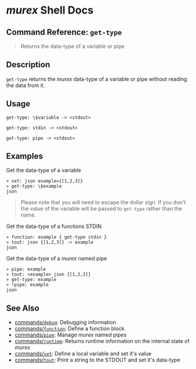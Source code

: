 # _murex_ Shell Docs

## Command Reference: `get-type`

> Returns the data-type of a variable or pipe

## Description

`get-type` returns the _murex_ data-type of a variable or pipe without
reading the data from it.

## Usage

    get-type: \$variable -> <stdout>
    
    get-type: stdin -> <stdout>
    
    get-type: pipe -> <stdout>

## Examples

Get the data-type of a variable

    » set: json example={[1,2,3]}
    » get-type: \$example
    json
    
> Please note that you will need to escape the dollar sign. If you don't
> the value of the variable will be passed to `get-type` rather than the
> name.

Get the data-type of a functions STDIN

    » function: example { get-type stdin }
    » tout: json {[1,2,3]} -> example
    json
    
Get the data-type of a _murex_ named pipe

    » pipe: example
    » tout: <example> json {[1,2,3]}
    » get-type: example
    » !pipe: example
    json

## See Also

* [commands/`debug`](../commands/debug.md):
  Debugging information
* [commands/`function`](../commands/function.md):
  Define a function block
* [commands/`pipe`](../commands/pipe.md):
  Manage _murex_ named pipes
* [commands/`runtime`](../commands/runtime.md):
  Returns runtime information on the internal state of _murex_
* [commands/`set`](../commands/set.md):
  Define a local variable and set it's value
* [commands/`tout`](../commands/tout.md):
  Print a string to the STDOUT and set it's data-type